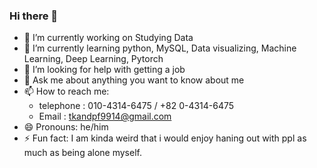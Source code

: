 ### Hi there 👋

- 🔭 I’m currently working on Studying Data
- 🌱 I’m currently learning python, MySQL, Data visualizing, Machine Learning, Deep Learning, Pytorch
- 🤔 I’m looking for help with getting a job
- 💬 Ask me about anything you want to know about me 
- 📫 How to reach me:
   -  telephone : 010-4314-6475 / +82 0-4314-6475
   -  Email : tkandpf9914@gmail.com
- 😄 Pronouns: he/him
- ⚡ Fun fact: I am kinda weird that i would enjoy haning out with ppl as much as being alone myself.
<!--
**ahfmrptEkd/ahfmrptEkd** is a ✨ _special_ ✨ repository because its `README.md` (this file) appears on your GitHub profile.

Here are some ideas to get you started:

- 🔭 I’m currently working on ...
- 🌱 I’m currently learning ...
- 👯 I’m looking to collaborate on ...
- 🤔 I’m looking for help with ...
- 💬 Ask me about ...
- 📫 How to reach me: ...
- 😄 Pronouns: ...
- ⚡ Fun fact: ...
-->

